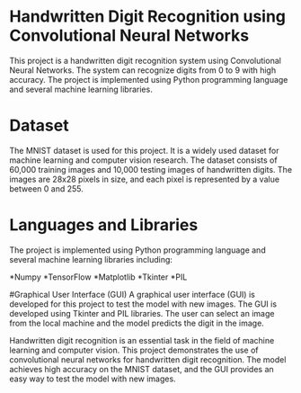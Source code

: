 # Handwritten Digit Recognition using Convolutional Neural Networks
This project is a handwritten digit recognition system using Convolutional Neural Networks. The system can recognize digits from 0 to 9 with high accuracy. The project is implemented using Python programming language and several machine learning libraries.

# Dataset
The MNIST dataset is used for this project. It is a widely used dataset for machine learning and computer vision research. The dataset consists of 60,000 training images and 10,000 testing images of handwritten digits. The images are 28x28 pixels in size, and each pixel is represented by a value between 0 and 255.

# Languages and Libraries
The project is implemented using Python programming language and several machine learning libraries including:

*Numpy
*TensorFlow
*Matplotlib
*Tkinter
*PIL

#Graphical User Interface (GUI)
A graphical user interface (GUI) is developed for this project to test the model with new images. The GUI is developed using Tkinter and PIL libraries. The user can select an image from the local machine and the model predicts the digit in the image.


Handwritten digit recognition is an essential task in the field of machine learning and computer vision. This project demonstrates the use of convolutional neural networks for handwritten digit recognition. The model achieves high accuracy on the MNIST dataset, and the GUI provides an easy way to test the model with new images.
